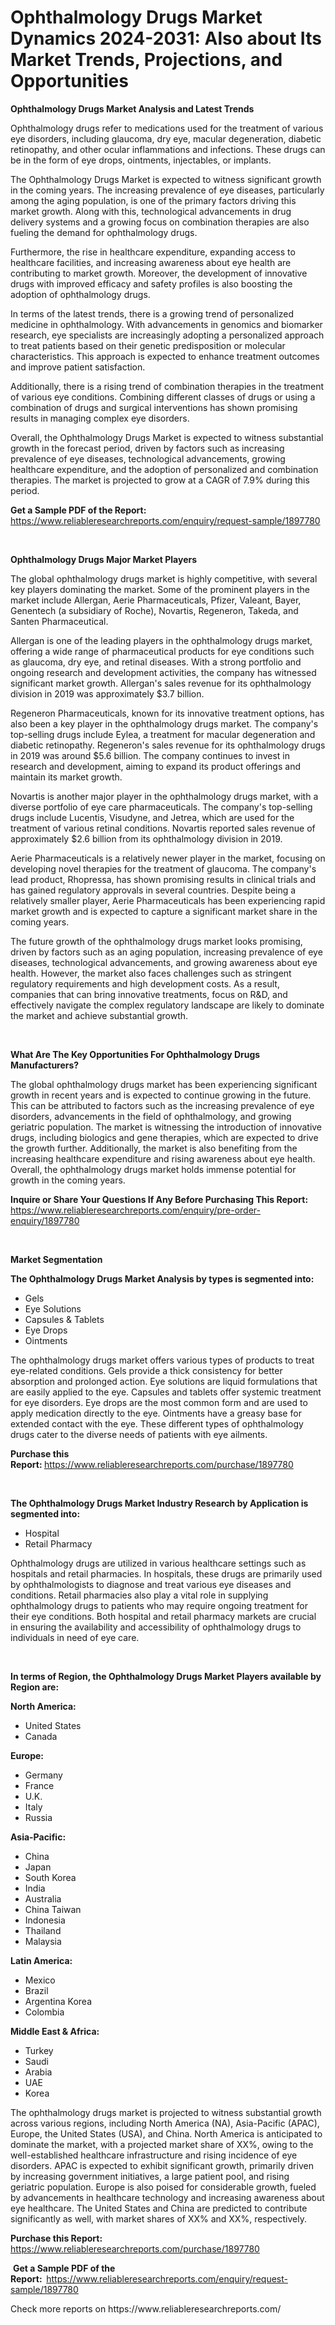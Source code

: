 <p><h1>Ophthalmology Drugs Market Dynamics 2024-2031: Also about Its Market Trends, Projections, and Opportunities</h1></p><p><strong>Ophthalmology Drugs Market Analysis and Latest Trends</strong></p>
<p><p>Ophthalmology drugs refer to medications used for the treatment of various eye disorders, including glaucoma, dry eye, macular degeneration, diabetic retinopathy, and other ocular inflammations and infections. These drugs can be in the form of eye drops, ointments, injectables, or implants.</p><p>The Ophthalmology Drugs Market is expected to witness significant growth in the coming years. The increasing prevalence of eye diseases, particularly among the aging population, is one of the primary factors driving this market growth. Along with this, technological advancements in drug delivery systems and a growing focus on combination therapies are also fueling the demand for ophthalmology drugs.</p><p>Furthermore, the rise in healthcare expenditure, expanding access to healthcare facilities, and increasing awareness about eye health are contributing to market growth. Moreover, the development of innovative drugs with improved efficacy and safety profiles is also boosting the adoption of ophthalmology drugs.</p><p>In terms of the latest trends, there is a growing trend of personalized medicine in ophthalmology. With advancements in genomics and biomarker research, eye specialists are increasingly adopting a personalized approach to treat patients based on their genetic predisposition or molecular characteristics. This approach is expected to enhance treatment outcomes and improve patient satisfaction.</p><p>Additionally, there is a rising trend of combination therapies in the treatment of various eye conditions. Combining different classes of drugs or using a combination of drugs and surgical interventions has shown promising results in managing complex eye disorders.</p><p>Overall, the Ophthalmology Drugs Market is expected to witness substantial growth in the forecast period, driven by factors such as increasing prevalence of eye diseases, technological advancements, growing healthcare expenditure, and the adoption of personalized and combination therapies. The market is projected to grow at a CAGR of 7.9% during this period.</p></p>
<p><strong>Get a Sample PDF of the Report:&nbsp;</strong> <a href="https://www.reliableresearchreports.com/enquiry/request-sample/1897780">https://www.reliableresearchreports.com/enquiry/request-sample/1897780</a></p>
<p>&nbsp;</p>
<p><strong>Ophthalmology Drugs Major Market Players</strong></p>
<p><p>The global ophthalmology drugs market is highly competitive, with several key players dominating the market. Some of the prominent players in the market include Allergan, Aerie Pharmaceuticals, Pfizer, Valeant, Bayer, Genentech (a subsidiary of Roche), Novartis, Regeneron, Takeda, and Santen Pharmaceutical.</p><p>Allergan is one of the leading players in the ophthalmology drugs market, offering a wide range of pharmaceutical products for eye conditions such as glaucoma, dry eye, and retinal diseases. With a strong portfolio and ongoing research and development activities, the company has witnessed significant market growth. Allergan's sales revenue for its ophthalmology division in 2019 was approximately $3.7 billion.</p><p>Regeneron Pharmaceuticals, known for its innovative treatment options, has also been a key player in the ophthalmology drugs market. The company's top-selling drugs include Eylea, a treatment for macular degeneration and diabetic retinopathy. Regeneron's sales revenue for its ophthalmology drugs in 2019 was around $5.6 billion. The company continues to invest in research and development, aiming to expand its product offerings and maintain its market growth.</p><p>Novartis is another major player in the ophthalmology drugs market, with a diverse portfolio of eye care pharmaceuticals. The company's top-selling drugs include Lucentis, Visudyne, and Jetrea, which are used for the treatment of various retinal conditions. Novartis reported sales revenue of approximately $2.6 billion from its ophthalmology division in 2019.</p><p>Aerie Pharmaceuticals is a relatively newer player in the market, focusing on developing novel therapies for the treatment of glaucoma. The company's lead product, Rhopressa, has shown promising results in clinical trials and has gained regulatory approvals in several countries. Despite being a relatively smaller player, Aerie Pharmaceuticals has been experiencing rapid market growth and is expected to capture a significant market share in the coming years.</p><p>The future growth of the ophthalmology drugs market looks promising, driven by factors such as an aging population, increasing prevalence of eye diseases, technological advancements, and growing awareness about eye health. However, the market also faces challenges such as stringent regulatory requirements and high development costs. As a result, companies that can bring innovative treatments, focus on R&D, and effectively navigate the complex regulatory landscape are likely to dominate the market and achieve substantial growth.</p></p>
<p>&nbsp;</p>
<p><strong>What Are The Key Opportunities For Ophthalmology Drugs Manufacturers?</strong></p>
<p><p>The global ophthalmology drugs market has been experiencing significant growth in recent years and is expected to continue growing in the future. This can be attributed to factors such as the increasing prevalence of eye disorders, advancements in the field of ophthalmology, and growing geriatric population. The market is witnessing the introduction of innovative drugs, including biologics and gene therapies, which are expected to drive the growth further. Additionally, the market is also benefiting from the increasing healthcare expenditure and rising awareness about eye health. Overall, the ophthalmology drugs market holds immense potential for growth in the coming years.</p></p>
<p><strong>Inquire or Share Your Questions If Any Before Purchasing This Report:</strong> <a href="https://www.reliableresearchreports.com/enquiry/pre-order-enquiry/1897780">https://www.reliableresearchreports.com/enquiry/pre-order-enquiry/1897780</a></p>
<p>&nbsp;</p>
<p><strong>Market Segmentation</strong></p>
<p><strong>The Ophthalmology Drugs Market Analysis by types is segmented into:</strong></p>
<p><ul><li>Gels</li><li>Eye Solutions</li><li>Capsules & Tablets</li><li>Eye Drops</li><li>Ointments</li></ul></p>
<p><p>The ophthalmology drugs market offers various types of products to treat eye-related conditions. Gels provide a thick consistency for better absorption and prolonged action. Eye solutions are liquid formulations that are easily applied to the eye. Capsules and tablets offer systemic treatment for eye disorders. Eye drops are the most common form and are used to apply medication directly to the eye. Ointments have a greasy base for extended contact with the eye. These different types of ophthalmology drugs cater to the diverse needs of patients with eye ailments.</p></p>
<p><strong>Purchase this Report:&nbsp;</strong><a href="https://www.reliableresearchreports.com/purchase/1897780">https://www.reliableresearchreports.com/purchase/1897780</a></p>
<p>&nbsp;</p>
<p><strong>The Ophthalmology Drugs Market Industry Research by Application is segmented into:</strong></p>
<p><ul><li>Hospital</li><li>Retail Pharmacy</li></ul></p>
<p><p>Ophthalmology drugs are utilized in various healthcare settings such as hospitals and retail pharmacies. In hospitals, these drugs are primarily used by ophthalmologists to diagnose and treat various eye diseases and conditions. Retail pharmacies also play a vital role in supplying ophthalmology drugs to patients who may require ongoing treatment for their eye conditions. Both hospital and retail pharmacy markets are crucial in ensuring the availability and accessibility of ophthalmology drugs to individuals in need of eye care.</p></p>
<p>&nbsp;</p>
<p><strong>In terms of Region, the Ophthalmology Drugs Market Players available by Region are:</strong></p>
<p>
    <p> <strong> North America: </strong>
        <ul>
            <li>United States</li>
            <li>Canada</li>
        </ul>
        </p> 
    <p> <strong> Europe: </strong>
        <ul>
            <li>Germany</li>
            <li>France</li>
            <li>U.K.</li>
            <li>Italy</li>
            <li>Russia</li>
        </ul>
        </p> 
    <p> <strong> Asia-Pacific: </strong>
        <ul>
            <li>China</li>
            <li>Japan</li>
            <li>South Korea</li>
            <li>India</li>
            <li>Australia</li>
            <li>China Taiwan</li>
            <li>Indonesia</li>
            <li>Thailand</li>
            <li>Malaysia</li>
        </ul>
        </p> 
    <p> <strong> Latin America: </strong>
        <ul>
            <li>Mexico</li>
            <li>Brazil</li>
            <li>Argentina Korea</li>
            <li>Colombia</li>
        </ul>
        </p> 
    <p> <strong> Middle East & Africa: </strong>
        <ul>
            <li>Turkey</li>
            <li>Saudi</li>
            <li>Arabia</li>
            <li>UAE</li>
            <li>Korea</li>
        </ul>
    </p>
    </p>
<p><p>The ophthalmology drugs market is projected to witness substantial growth across various regions, including North America (NA), Asia-Pacific (APAC), Europe, the United States (USA), and China. North America is anticipated to dominate the market, with a projected market share of XX%, owing to the well-established healthcare infrastructure and rising incidence of eye disorders. APAC is expected to exhibit significant growth, primarily driven by increasing government initiatives, a large patient pool, and rising geriatric population. Europe is also poised for considerable growth, fueled by advancements in healthcare technology and increasing awareness about eye healthcare. The United States and China are predicted to contribute significantly as well, with market shares of XX% and XX%, respectively.</p></p>
<p><strong>Purchase this Report: </strong><a href="https://www.reliableresearchreports.com/purchase/1897780">https://www.reliableresearchreports.com/purchase/1897780</a></p>
<p>&nbsp;<strong>Get a Sample PDF of the Report:&nbsp;&nbsp;</strong><a href="https://www.reliableresearchreports.com/enquiry/request-sample/1897780">https://www.reliableresearchreports.com/enquiry/request-sample/1897780</a></p>
<p><strong></strong></p>
<p>Check more reports on https://www.reliableresearchreports.com/</p>